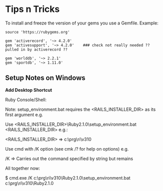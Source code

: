 # Tips n Tricks


To install and freeze the version of your gems you use a Gemfile.
Example:

```
source 'https://rubygems.org'

gem 'activerecord', '~> 4.2.0'
gem 'activesupport', '~> 4.2.0'    ### check not really needed ?? pulled in by activerecord ??

gem 'worlddb', '~> 2.2.1'
gem 'sportdb', '~> 1.11.0'
```



## Setup Notes on Windows

**Add Desktop Shortcut**

Ruby Console/Shell:

Note: setup_environment.bat requires the <RAILS_INSTALLER_DIR> as its first argument e.g.

Use <RAILS_INSTALLER_DIR>\Ruby2.1.0\setup_environment.bat <RAILS_INSTALLER_DIR> e.g.:

<RAILS_INSTALLER_DIR> => c:\prg\ri\v310

Use cmd with /K option  (see cmk /? for help on options) e.g.

/K  =>  Carries out the command specified by string but remains

All together now:

$ cmd.exe /K c:\prg\ri\v310\Ruby2.1.0\setup_environment.bat c:\prg\ri\v310\Ruby2.1.0
